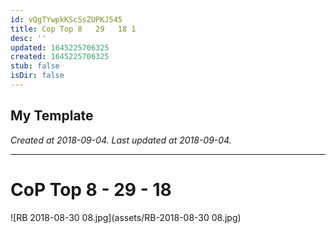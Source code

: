 ```yaml
---
id: vQgTYwpkKScSsZUPKJ545
title: Cop Top 8   29   18 1
desc: ''
updated: 1645225706325
created: 1645225706325
stub: false
isDir: false
---
```

My Template
---

_Created at 2018-09-04._
_Last updated at 2018-09-04._




---

# CoP Top 8 - 29 - 18


![RB 2018-08-30 08.jpg](assets/RB-2018-08-30 08.jpg)

